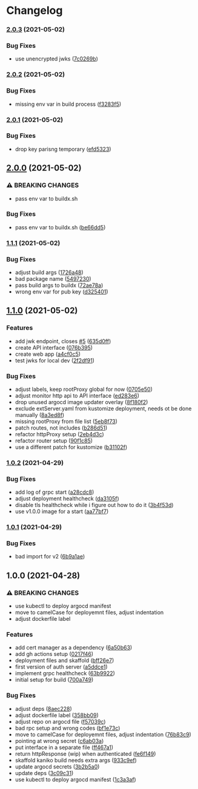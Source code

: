 # Changelog

### [2.0.3](https://www.github.com/shipperizer/fluffy-octo-telegram/compare/v2.0.2...v2.0.3) (2021-05-02)


### Bug Fixes

* use unencrypted jwks ([7c0269b](https://www.github.com/shipperizer/fluffy-octo-telegram/commit/7c0269b171a978b39ad0ed8ac3340a95523b1aad))

### [2.0.2](https://www.github.com/shipperizer/fluffy-octo-telegram/compare/v2.0.1...v2.0.2) (2021-05-02)


### Bug Fixes

* missing env var in build process ([f3283f5](https://www.github.com/shipperizer/fluffy-octo-telegram/commit/f3283f544dd097718cb2da5ce758c9ceb4201889))

### [2.0.1](https://www.github.com/shipperizer/fluffy-octo-telegram/compare/v2.0.0...v2.0.1) (2021-05-02)


### Bug Fixes

* drop key parisng temporary ([efd5323](https://www.github.com/shipperizer/fluffy-octo-telegram/commit/efd53232954078ad529ef607d5577e42985cd64c))

## [2.0.0](https://www.github.com/shipperizer/fluffy-octo-telegram/compare/v1.1.1...v2.0.0) (2021-05-02)


### ⚠ BREAKING CHANGES

* pass env var to buildx.sh

### Bug Fixes

* pass env var to buildx.sh ([be66dd5](https://www.github.com/shipperizer/fluffy-octo-telegram/commit/be66dd500bbdea4f0d35ab24eec78e0ab99c1967))

### [1.1.1](https://www.github.com/shipperizer/fluffy-octo-telegram/compare/v1.1.0...v1.1.1) (2021-05-02)


### Bug Fixes

* adjust build args ([1726a48](https://www.github.com/shipperizer/fluffy-octo-telegram/commit/1726a4834bf1156a3b281ef53b18b62d2f08c5f3))
* bad package name ([5497230](https://www.github.com/shipperizer/fluffy-octo-telegram/commit/54972300f70498f9337f9598bca102c9c59963c7))
* pass build args to buildx ([72ae78a](https://www.github.com/shipperizer/fluffy-octo-telegram/commit/72ae78a395cfd1d58ba36a8e2d16f57211444ed2))
* wrong env var for pub key ([d325401](https://www.github.com/shipperizer/fluffy-octo-telegram/commit/d325401c2e43d9f5bad072f8dae05d4a6a52fedb))

## [1.1.0](https://www.github.com/shipperizer/fluffy-octo-telegram/compare/v1.0.2...v1.1.0) (2021-05-02)


### Features

* add jwk endpoint, closes [#5](https://www.github.com/shipperizer/fluffy-octo-telegram/issues/5) ([635d0ff](https://www.github.com/shipperizer/fluffy-octo-telegram/commit/635d0ff72707602c3c6927b2f7e0541dad6fa8ec))
* create API interface ([076b395](https://www.github.com/shipperizer/fluffy-octo-telegram/commit/076b395e56bf58661685a3b017567fda7418e7d7))
* create web app ([a4cf0c5](https://www.github.com/shipperizer/fluffy-octo-telegram/commit/a4cf0c56125683e5fdb9a34e06ce96aa0a5f138f))
* test jwks for local dev ([2f2df91](https://www.github.com/shipperizer/fluffy-octo-telegram/commit/2f2df9121c7c2147472e97ef5b3191a2aa810150))


### Bug Fixes

* adjust labels, keep rootProxy global for now ([0705e50](https://www.github.com/shipperizer/fluffy-octo-telegram/commit/0705e508a8dcc5f9e701d449891c91fe8c5cba49))
* adjust monitor http api to API interface ([ed283e6](https://www.github.com/shipperizer/fluffy-octo-telegram/commit/ed283e68e35fb43d4a283107855ddf0bfc4b6c86))
* drop unused argocd image updater overlay ([8f180f2](https://www.github.com/shipperizer/fluffy-octo-telegram/commit/8f180f27574b6da4d6ecf8e20d9873c26145db21))
* exclude extServer.yaml from kustomize deployment, needs ot be done manually ([8a3ed8f](https://www.github.com/shipperizer/fluffy-octo-telegram/commit/8a3ed8f72d6b02122f364711e0e9e8040c2535f9))
* missing rootProxy from file list ([5eb8f73](https://www.github.com/shipperizer/fluffy-octo-telegram/commit/5eb8f73d8126a9f2d37b708a9faca1bdffd46f8f))
* patch routes, not includes ([b286d51](https://www.github.com/shipperizer/fluffy-octo-telegram/commit/b286d51b3b672b90adf0088fd26bcd9859849674))
* refactor httpProxy setup ([2eb4d3c](https://www.github.com/shipperizer/fluffy-octo-telegram/commit/2eb4d3c2fc3ce9881ba24d7b195c5a2cce455564))
* refactor router setup ([90f1c85](https://www.github.com/shipperizer/fluffy-octo-telegram/commit/90f1c85b0df3c77251571195ed2793d1643470da))
* use a different patch for kustomize ([b31102f](https://www.github.com/shipperizer/fluffy-octo-telegram/commit/b31102fcfb9ba7f6c34503d2af5fff68a6b2742d))

### [1.0.2](https://www.github.com/shipperizer/fluffy-octo-telegram/compare/v1.0.1...v1.0.2) (2021-04-29)


### Bug Fixes

* add log of grpc start ([a28cdc8](https://www.github.com/shipperizer/fluffy-octo-telegram/commit/a28cdc8f3f13a8f429be2fad733a4f40dfbd2bfa))
* adjust deployment healthcheck ([da3105f](https://www.github.com/shipperizer/fluffy-octo-telegram/commit/da3105f91ba391e7f8f7f863989f1274b19fae9b))
* disable tls healthcheck while i figure out how to do it ([3b4f53d](https://www.github.com/shipperizer/fluffy-octo-telegram/commit/3b4f53dc08f0254ba676d933bf410178fdfffff9))
* use v1.0.0 image for a start ([aa77bf7](https://www.github.com/shipperizer/fluffy-octo-telegram/commit/aa77bf78741072ac1d8551f84bd40c0ac8915726))

### [1.0.1](https://www.github.com/shipperizer/fluffy-octo-telegram/compare/v1.0.0...v1.0.1) (2021-04-29)


### Bug Fixes

* bad import for v2 ([6b9a1ae](https://www.github.com/shipperizer/fluffy-octo-telegram/commit/6b9a1aeb0d6b3720e4038a671be35fba0d600faf))

## 1.0.0 (2021-04-28)


### ⚠ BREAKING CHANGES

* use kubectl to deploy argocd manifest
* move to camelCase for deployemnt files, adjust indentation
* adjust dockerfile label

### Features

* add cert manager as a dependency ([6a50b63](https://www.github.com/shipperizer/fluffy-octo-telegram/commit/6a50b634d0fefe30328384e6cde144043e487305))
* add gh actions setup ([0217f46](https://www.github.com/shipperizer/fluffy-octo-telegram/commit/0217f460e6645dc50c33ef6d1e61b07bfa6e72f2))
* deployment files and skaffold ([bff26e7](https://www.github.com/shipperizer/fluffy-octo-telegram/commit/bff26e7f67d409d82a0ae8b588cc9756709b71c1))
* first version of auth server ([a5ddce1](https://www.github.com/shipperizer/fluffy-octo-telegram/commit/a5ddce1a25d072f28a888332ff3070b36e7bed96))
* implement grpc healthcheck ([63b9922](https://www.github.com/shipperizer/fluffy-octo-telegram/commit/63b9922a10e5cedce5f6adf5bd75409f1d44ef1f))
* initial setup for build ([700a749](https://www.github.com/shipperizer/fluffy-octo-telegram/commit/700a7491a21ff3e6018d876ee34a6d87fc00716e))


### Bug Fixes

* adjust deps ([8aec228](https://www.github.com/shipperizer/fluffy-octo-telegram/commit/8aec228fddce58a50cc999550239247687dce10c))
* adjust dockerfile label ([358bb09](https://www.github.com/shipperizer/fluffy-octo-telegram/commit/358bb09c23dce62875237208ab818383e9606182))
* adjust repo on argocd file ([f57039c](https://www.github.com/shipperizer/fluffy-octo-telegram/commit/f57039ca2e06f1f44632e01ff9534d529f4bc44f))
* bad rpc setup and wrong codes ([bf1e73c](https://www.github.com/shipperizer/fluffy-octo-telegram/commit/bf1e73c186e5acb9d718b88fb2b69d37523b4511))
* move to camelCase for deployemnt files, adjust indentation ([76b83c9](https://www.github.com/shipperizer/fluffy-octo-telegram/commit/76b83c99975a0a66bb18e4fba7e1587763180f0e))
* pointing at wrong secret ([c6ab03a](https://www.github.com/shipperizer/fluffy-octo-telegram/commit/c6ab03acc3e472863a7001dfd7153a67469cef9d))
* put interface in a separate file ([ff467a1](https://www.github.com/shipperizer/fluffy-octo-telegram/commit/ff467a1aa26bb0d0f92c84e642769249bf35cfb8))
* return httpResponse (wip) when authenticated ([fe6f149](https://www.github.com/shipperizer/fluffy-octo-telegram/commit/fe6f149f5b5333d62e8cea95c5b61aeb8e2737ae))
* skaffold kaniko build needs extra args ([933c9ef](https://www.github.com/shipperizer/fluffy-octo-telegram/commit/933c9ef4ff542ad890799eb67ecdac0f155b14a2))
* update argocd secrets ([3b2b5a0](https://www.github.com/shipperizer/fluffy-octo-telegram/commit/3b2b5a072585cba32d8f736c1acacc93933a9396))
* update deps ([3c09c31](https://www.github.com/shipperizer/fluffy-octo-telegram/commit/3c09c31a2a45c7225d919880d5535f9dd8933de1))
* use kubectl to deploy argocd manifest ([1c3a3af](https://www.github.com/shipperizer/fluffy-octo-telegram/commit/1c3a3aff37747cd19f6fe2a21cd08f50c0e68a32))
